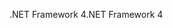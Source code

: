 <span data-ttu-id="ebaf8-101">.NET Framework 4</span><span class="sxs-lookup"><span data-stu-id="ebaf8-101">.NET Framework 4</span></span>